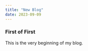 ```yaml
---
title: "New Blog"
date: 2023-09-09
---
```


### First of First

This is the very beginning of my blog. 

